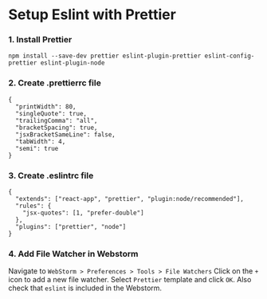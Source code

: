 # Setup Eslint with Prettier
### 1. Install Prettier
```
npm install --save-dev prettier eslint-plugin-prettier eslint-config-prettier eslint-plugin-node
```

### 2. Create .prettierrc file
```
{
  "printWidth": 80,
  "singleQuote": true,
  "trailingComma": "all",
  "bracketSpacing": true,
  "jsxBracketSameLine": false,
  "tabWidth": 4,
  "semi": true
}
```

### 3. Create .eslintrc file
```
{
  "extends": ["react-app", "prettier", "plugin:node/recommended"],
  "rules": {
    "jsx-quotes": [1, "prefer-double"]
  },
  "plugins": ["prettier", "node"]
}

```

### 4. Add File Watcher in Webstorm
Navigate to `WebStorm > Preferences > Tools > File Watchers`
Click on the `+` icon to add a new file watcher. Select `Prettier` template and click `OK`.
Also check that `eslint` is included in the Webstorm.
